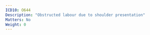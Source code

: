 ```yaml
---
ICD10: O644
Description: "Obstructed labour due to shoulder presentation"
Matters: No
Weight: 0
---
```


